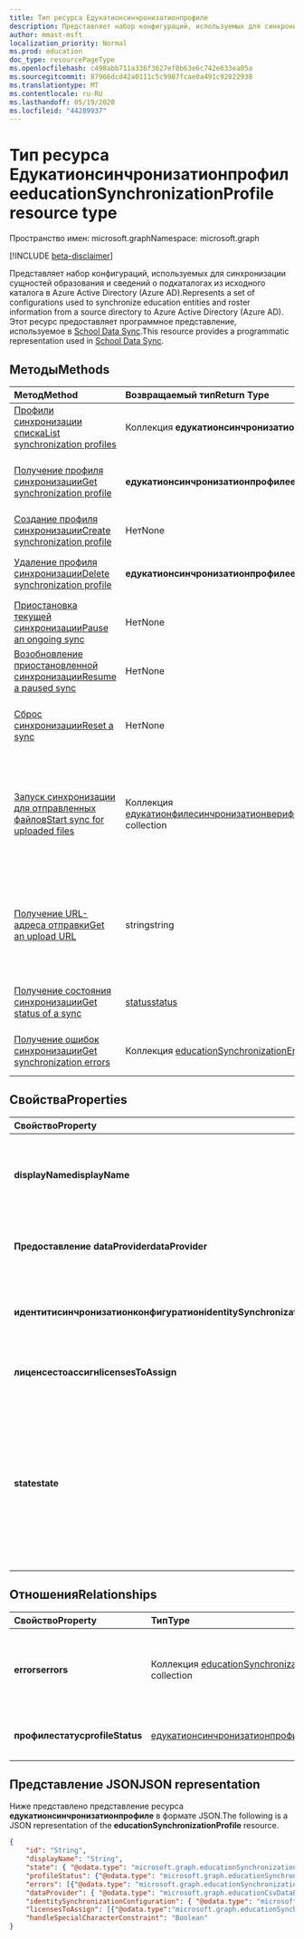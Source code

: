 ```yaml
---
title: Тип ресурса Едукатионсинчронизатионпрофиле
description: Представляет набор конфигураций, используемых для синхронизации сущностей образования и сведений о подкаталогах из исходного каталога в Azure Active Directory (Azure AD). Этот ресурс предоставляет программное представление, используемое в School Data Sync.
author: mmast-msft
localization_priority: Normal
ms.prod: education
doc_type: resourcePageType
ms.openlocfilehash: c498abb711a336f3627ef0b63e6c742e633ea05a
ms.sourcegitcommit: 87966dcd42a0111c5c9987fcae0a491c92022938
ms.translationtype: MT
ms.contentlocale: ru-RU
ms.lasthandoff: 05/19/2020
ms.locfileid: "44289937"
---
```

# <a name="educationsynchronizationprofile-resource-type"></a><span data-ttu-id="96b3b-104">Тип ресурса Едукатионсинчронизатионпрофиле</span><span class="sxs-lookup"><span data-stu-id="96b3b-104">educationSynchronizationProfile resource type</span></span>

<span data-ttu-id="96b3b-105">Пространство имен: microsoft.graph</span><span class="sxs-lookup"><span data-stu-id="96b3b-105">Namespace: microsoft.graph</span></span>

[!INCLUDE [beta-disclaimer](../../includes/beta-disclaimer.md)]

<span data-ttu-id="96b3b-106">Представляет набор конфигураций, используемых для синхронизации сущностей образования и сведений о подкаталогах из исходного каталога в Azure Active Directory (Azure AD).</span><span class="sxs-lookup"><span data-stu-id="96b3b-106">Represents a set of configurations used to synchronize education entities and roster information from a source directory to Azure Active Directory (Azure AD).</span></span> <span data-ttu-id="96b3b-107">Этот ресурс предоставляет программное представление, используемое в [School Data Sync](https://sds.microsoft.com).</span><span class="sxs-lookup"><span data-stu-id="96b3b-107">This resource provides a programmatic representation used in [School Data Sync](https://sds.microsoft.com).</span></span>

## <a name="methods"></a><span data-ttu-id="96b3b-108">Методы</span><span class="sxs-lookup"><span data-stu-id="96b3b-108">Methods</span></span>

| <span data-ttu-id="96b3b-109">Метод</span><span class="sxs-lookup"><span data-stu-id="96b3b-109">Method</span></span> | <span data-ttu-id="96b3b-110">Возвращаемый тип</span><span class="sxs-lookup"><span data-stu-id="96b3b-110">Return Type</span></span> | <span data-ttu-id="96b3b-111">Описание</span><span class="sxs-lookup"><span data-stu-id="96b3b-111">Description</span></span> |
|:-|:-|:-|
| [<span data-ttu-id="96b3b-112">Профили синхронизации списка</span><span class="sxs-lookup"><span data-stu-id="96b3b-112">List synchronization profiles</span></span>](../api/educationsynchronizationprofile-list.md) | <span data-ttu-id="96b3b-113">Коллекция **едукатионсинчронизатионпрофиле**</span><span class="sxs-lookup"><span data-stu-id="96b3b-113">**educationSynchronizationProfile** collection</span></span> | <span data-ttu-id="96b3b-114">Получение списка всех профилей синхронизации в клиенте.</span><span class="sxs-lookup"><span data-stu-id="96b3b-114">Get a list of all the synchronization profiles in the tenant.</span></span> |
| [<span data-ttu-id="96b3b-115">Получение профиля синхронизации</span><span class="sxs-lookup"><span data-stu-id="96b3b-115">Get synchronization profile</span></span>](../api/educationsynchronizationprofile-get.md) | <span data-ttu-id="96b3b-116">**едукатионсинчронизатионпрофиле**</span><span class="sxs-lookup"><span data-stu-id="96b3b-116">**educationSynchronizationProfile**</span></span> | <span data-ttu-id="96b3b-117">Получение определенного профиля с учетом заданного идентификатора профиля.</span><span class="sxs-lookup"><span data-stu-id="96b3b-117">Retrieve a specific profile given the profile identifier.</span></span> |
| [<span data-ttu-id="96b3b-118">Создание профиля синхронизации</span><span class="sxs-lookup"><span data-stu-id="96b3b-118">Create synchronization profile</span></span>](../api/educationsynchronizationprofile-post.md) | <span data-ttu-id="96b3b-119">Нет</span><span class="sxs-lookup"><span data-stu-id="96b3b-119">None</span></span> | <span data-ttu-id="96b3b-120">Создание нового профиля синхронизации.</span><span class="sxs-lookup"><span data-stu-id="96b3b-120">Create a new synchronization profile.</span></span> |
| [<span data-ttu-id="96b3b-121">Удаление профиля синхронизации</span><span class="sxs-lookup"><span data-stu-id="96b3b-121">Delete synchronization profile</span></span>](../api/educationsynchronizationprofile-delete.md) | <span data-ttu-id="96b3b-122">**едукатионсинчронизатионпрофиле**</span><span class="sxs-lookup"><span data-stu-id="96b3b-122">**educationSynchronizationProfile**</span></span> | <span data-ttu-id="96b3b-123">Удаление определенного профиля с учетом идентификатора профиля.</span><span class="sxs-lookup"><span data-stu-id="96b3b-123">Delete a specific profile given the profile identifier.</span></span> |
| [<span data-ttu-id="96b3b-124">Приостановка текущей синхронизации</span><span class="sxs-lookup"><span data-stu-id="96b3b-124">Pause an ongoing sync</span></span>](../api/educationsynchronizationprofile-pause.md) | <span data-ttu-id="96b3b-125">Нет</span><span class="sxs-lookup"><span data-stu-id="96b3b-125">None</span></span> | <span data-ttu-id="96b3b-126">Приостановите текущую синхронизацию.</span><span class="sxs-lookup"><span data-stu-id="96b3b-126">Pause an ongoing synchronization.</span></span> |
| [<span data-ttu-id="96b3b-127">Возобновление приостановленной синхронизации</span><span class="sxs-lookup"><span data-stu-id="96b3b-127">Resume a paused sync</span></span>](../api/educationsynchronizationprofile-resume.md) | <span data-ttu-id="96b3b-128">Нет</span><span class="sxs-lookup"><span data-stu-id="96b3b-128">None</span></span> | <span data-ttu-id="96b3b-129">Возобновление приостановленной синхронизации.</span><span class="sxs-lookup"><span data-stu-id="96b3b-129">Resume a paused synchronization.</span></span> |
| [<span data-ttu-id="96b3b-130">Сброс синхронизации</span><span class="sxs-lookup"><span data-stu-id="96b3b-130">Reset a sync</span></span>](../api/educationsynchronizationprofile-reset.md) | <span data-ttu-id="96b3b-131">Нет</span><span class="sxs-lookup"><span data-stu-id="96b3b-131">None</span></span> | <span data-ttu-id="96b3b-132">Сбросьте состояние профиля и перезапустите синхронизацию.</span><span class="sxs-lookup"><span data-stu-id="96b3b-132">Reset the state of the profile and restart synchronization.</span></span> |
| [<span data-ttu-id="96b3b-133">Запуск синхронизации для отправленных файлов</span><span class="sxs-lookup"><span data-stu-id="96b3b-133">Start sync for uploaded files</span></span>](../api/educationsynchronizationprofile-start.md) | <span data-ttu-id="96b3b-134">Коллекция [едукатионфилесинчронизатионверификатионмессаже](educationfilesynchronizationverificationmessage.md)</span><span class="sxs-lookup"><span data-stu-id="96b3b-134">[educationFileSynchronizationVerificationMessage](educationfilesynchronizationverificationmessage.md) collection</span></span>| <span data-ttu-id="96b3b-135">Проверьте отправленные исходные файлы и запустите синхронизацию.</span><span class="sxs-lookup"><span data-stu-id="96b3b-135">Verify the uploaded source files and start synchronization.</span></span> <span data-ttu-id="96b3b-136">Применяется только в том случае, если поставщик данных — [едукатионксвдатапровидер](educationcsvdataprovider.md).</span><span class="sxs-lookup"><span data-stu-id="96b3b-136">Applies only when the data provider is [educationCsvDataProvider](educationcsvdataprovider.md).</span></span> |
| [<span data-ttu-id="96b3b-137">Получение URL-адреса отправки</span><span class="sxs-lookup"><span data-stu-id="96b3b-137">Get an upload URL</span></span>](../api/educationsynchronizationprofile-uploadurl.md) | <span data-ttu-id="96b3b-138">string</span><span class="sxs-lookup"><span data-stu-id="96b3b-138">string</span></span> | <span data-ttu-id="96b3b-139">Возвращает кратковременный URL-адрес для отправки CSV-файлов данных.</span><span class="sxs-lookup"><span data-stu-id="96b3b-139">Return the short-lived URL to upload CSV data files.</span></span> <span data-ttu-id="96b3b-140">Применяется только в том случае, если поставщик данных — [едукатионксвдатапровидер](educationcsvdataprovider.md).</span><span class="sxs-lookup"><span data-stu-id="96b3b-140">Applies only when the data provider is [educationCsvDataProvider](educationcsvdataprovider.md).</span></span> |
| [<span data-ttu-id="96b3b-141">Получение состояния синхронизации</span><span class="sxs-lookup"><span data-stu-id="96b3b-141">Get status of a sync</span></span>](../api/educationsynchronizationprofilestatus-get.md) | [<span data-ttu-id="96b3b-142">status</span><span class="sxs-lookup"><span data-stu-id="96b3b-142">status</span></span>](educationsynchronizationprofilestatus.md) | <span data-ttu-id="96b3b-143">Возврат состояния определенного профиля синхронизации.</span><span class="sxs-lookup"><span data-stu-id="96b3b-143">Return the status of a specific synchronization profile.</span></span> |
| [<span data-ttu-id="96b3b-144">Получение ошибок синхронизации</span><span class="sxs-lookup"><span data-stu-id="96b3b-144">Get synchronization errors</span></span>](../api/educationsynchronizationerrors-get.md) | <span data-ttu-id="96b3b-145">Коллекция [educationSynchronizationError](educationsynchronizationerror.md)</span><span class="sxs-lookup"><span data-stu-id="96b3b-145">[educationSynchronizationError](educationsynchronizationerror.md) collection</span></span>| <span data-ttu-id="96b3b-146">Получение всех ошибок, возникших во время синхронизации.</span><span class="sxs-lookup"><span data-stu-id="96b3b-146">Get all the errors generated during synchronization.</span></span> |

## <a name="properties"></a><span data-ttu-id="96b3b-147">Свойства</span><span class="sxs-lookup"><span data-stu-id="96b3b-147">Properties</span></span>

| <span data-ttu-id="96b3b-148">Свойство</span><span class="sxs-lookup"><span data-stu-id="96b3b-148">Property</span></span> | <span data-ttu-id="96b3b-149">Тип</span><span class="sxs-lookup"><span data-stu-id="96b3b-149">Type</span></span> | <span data-ttu-id="96b3b-150">Описание</span><span class="sxs-lookup"><span data-stu-id="96b3b-150">Description</span></span> |
|:-|:-|:-|
| <span data-ttu-id="96b3b-151">**displayName**</span><span class="sxs-lookup"><span data-stu-id="96b3b-151">**displayName**</span></span> | <span data-ttu-id="96b3b-152">string</span><span class="sxs-lookup"><span data-stu-id="96b3b-152">string</span></span> |  <span data-ttu-id="96b3b-153">Имя профиля конфигурации для удостоверений синхронизации.</span><span class="sxs-lookup"><span data-stu-id="96b3b-153">Name of the configuration profile for syncing identities.</span></span>         |
| <span data-ttu-id="96b3b-154">**Предоставление dataProvider**</span><span class="sxs-lookup"><span data-stu-id="96b3b-154">**dataProvider**</span></span> | [<span data-ttu-id="96b3b-155">едукатионсинчронизатиондатапровидер</span><span class="sxs-lookup"><span data-stu-id="96b3b-155">educationSynchronizationDataProvider</span></span>](educationsynchronizationdataprovider.md) |  <span data-ttu-id="96b3b-156">Поставщик данных, используемый для профиля.</span><span class="sxs-lookup"><span data-stu-id="96b3b-156">The data provider used for the profile.</span></span>         |
| <span data-ttu-id="96b3b-157">**идентитисинчронизатионконфигуратион**</span><span class="sxs-lookup"><span data-stu-id="96b3b-157">**identitySynchronizationConfiguration**</span></span> | [<span data-ttu-id="96b3b-158">едукатионидентитисинчронизатионконфигуратион</span><span class="sxs-lookup"><span data-stu-id="96b3b-158">educationIdentitySynchronizationConfiguration</span></span>](educationidentitysynchronizationconfiguration.md) | <span data-ttu-id="96b3b-159">[Создание](educationidentitycreationconfiguration.md) удостоверения или [соответствующая](educationidentitymatchingconfiguration.md) конфигурация.</span><span class="sxs-lookup"><span data-stu-id="96b3b-159">Identity [creation](educationidentitycreationconfiguration.md) or [matching](educationidentitymatchingconfiguration.md) configuration .</span></span>        |
| <span data-ttu-id="96b3b-160">**лиценсестоассигн**</span><span class="sxs-lookup"><span data-stu-id="96b3b-160">**licensesToAssign**</span></span> | <span data-ttu-id="96b3b-161">Коллекция [едукатионсинчронизатионлиценсеассигнмент](educationsynchronizationlicenseassignment.md)</span><span class="sxs-lookup"><span data-stu-id="96b3b-161">[educationSynchronizationLicenseAssignment](educationsynchronizationlicenseassignment.md) collection</span></span>|  <span data-ttu-id="96b3b-162">Конфигурация установки лицензий.</span><span class="sxs-lookup"><span data-stu-id="96b3b-162">License setup configuration.</span></span>        |
| <span data-ttu-id="96b3b-163">**state**</span><span class="sxs-lookup"><span data-stu-id="96b3b-163">**state**</span></span> | <span data-ttu-id="96b3b-164">едукатионсинчронизатионпрофилестате</span><span class="sxs-lookup"><span data-stu-id="96b3b-164">educationSynchronizationProfileState</span></span> |  <span data-ttu-id="96b3b-165">Состояние профиля.</span><span class="sxs-lookup"><span data-stu-id="96b3b-165">The state of the profile.</span></span> <span data-ttu-id="96b3b-166">Возможные значения: `provisioning`, `provisioned`, `provisioningFailed`, `deleting`, `deletionFailed`.</span><span class="sxs-lookup"><span data-stu-id="96b3b-166">Possible values are: `provisioning`, `provisioned`, `provisioningFailed`, `deleting`, `deletionFailed`.</span></span>          |

## <a name="relationships"></a><span data-ttu-id="96b3b-167">Отношения</span><span class="sxs-lookup"><span data-stu-id="96b3b-167">Relationships</span></span>

| <span data-ttu-id="96b3b-168">Свойство</span><span class="sxs-lookup"><span data-stu-id="96b3b-168">Property</span></span> | <span data-ttu-id="96b3b-169">Тип</span><span class="sxs-lookup"><span data-stu-id="96b3b-169">Type</span></span> | <span data-ttu-id="96b3b-170">Описание</span><span class="sxs-lookup"><span data-stu-id="96b3b-170">Description</span></span> |
|:-|:-|:-|
| <span data-ttu-id="96b3b-171">**errors**</span><span class="sxs-lookup"><span data-stu-id="96b3b-171">**errors**</span></span> | <span data-ttu-id="96b3b-172">Коллекция [educationSynchronizationError](educationsynchronizationerror.md)</span><span class="sxs-lookup"><span data-stu-id="96b3b-172">[educationSynchronizationError](educationsynchronizationerror.md) collection</span></span>| <span data-ttu-id="96b3b-173">Все ошибки, связанные с этим профилем синхронизации.</span><span class="sxs-lookup"><span data-stu-id="96b3b-173">All errors associated with this synchronization profile.</span></span> |
| <span data-ttu-id="96b3b-174">**профилестатус**</span><span class="sxs-lookup"><span data-stu-id="96b3b-174">**profileStatus**</span></span> | [<span data-ttu-id="96b3b-175">едукатионсинчронизатионпрофилестатус</span><span class="sxs-lookup"><span data-stu-id="96b3b-175">educationSynchronizationProfileStatus</span></span>](educationsynchronizationprofilestatus.md) | <span data-ttu-id="96b3b-176">Состояние синхронизации.</span><span class="sxs-lookup"><span data-stu-id="96b3b-176">The synchronization status.</span></span> |

## <a name="json-representation"></a><span data-ttu-id="96b3b-177">Представление JSON</span><span class="sxs-lookup"><span data-stu-id="96b3b-177">JSON representation</span></span>
<span data-ttu-id="96b3b-178">Ниже представлено представление ресурса **едукатионсинчронизатионпрофиле** в формате JSON.</span><span class="sxs-lookup"><span data-stu-id="96b3b-178">The following is a JSON representation of the **educationSynchronizationProfile** resource.</span></span>

<!-- {
  "blockType": "resource",
  "keyProperty": "id",
  "optionalProperties": [

  ],
  "baseType": "microsoft.graph.entity",
  "@odata.type": "microsoft.graph.educationSynchronizationProfile"
}-->

```json
{
    "id": "String",
    "displayName": "String",
    "state": { "@odata.type": "microsoft.graph.educationSynchronizationProfileState" },
    "profileStatus": {"@odata.type": "microsoft.graph.educationSynchronizationProfileStatus"},
    "errors": [{"@odata.type": "microsoft.graph.educationSynchronizationProfileStatus" }],
    "dataProvider": { "@odata.type": "microsoft.graph.educationCsvDataProvider" },
    "identitySynchronizationConfiguration": { "@odata.type": "microsoft.graph.educationIdentitySynchronizationConfiguration" },
    "licensesToAssign": [{"@odata.type":"microsoft.graph.educationSynchronizationLicenseAssignment"}],
    "handleSpecialCharacterConstraint": "Boolean"
}
```

<!-- uuid: 16cd6b66-4b1a-43a1-adaf-3a886856ed98
2020-05-06 14:57:30 UTC -->
<!-- {
  "type": "#page.annotation",
  "description": "educationSynchronizationProfile resource",
  "keywords": "",
  "section": "documentation",
  "tocPath": "",
  "suppressions": [
      "Error: microsoft.graph.educationSynchronizationProfile/dataProvider:\r\n      Referenced type microsoft.graph.educationSynchronizationDataProvider is not defined in the doc set! Potential suggestion: UNKNOWN"
  ]
}-->